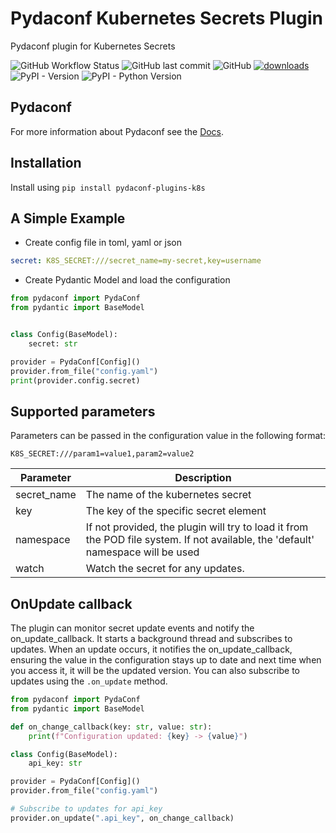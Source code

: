 # Pydaconf Kubernetes Secrets Plugin
Pydaconf plugin for Kubernetes Secrets

![GitHub Workflow Status](https://img.shields.io/github/actions/workflow/status/varadinov/pydaconf-plugins-k8s/ci.yaml)
![GitHub last commit](https://img.shields.io/github/last-commit/varadinov/pydaconf-plugins-k8s)
![GitHub](https://img.shields.io/github/license/varadinov/pydaconf-plugins-k8s)
[![downloads](https://static.pepy.tech/badge/pydaconf-plugins-k8s/month)](https://pepy.tech/project/pydaconf-plugins-k8s)
![PyPI - Version](https://img.shields.io/pypi/v/pydaconf-plugins-k8s)
![PyPI - Python Version](https://img.shields.io/pypi/pyversions/pydaconf-plugins-k8s)

## Pydaconf 
For more information about Pydaconf see the [Docs](https://varadinov.github.io/pydaconf/).

## Installation
Install using `pip install pydaconf-plugins-k8s`  

## A Simple Example
* Create config file in toml, yaml or json
```yaml
secret: K8S_SECRET:///secret_name=my-secret,key=username
```

* Create Pydantic Model and load the configuration
```python
from pydaconf import PydaConf
from pydantic import BaseModel


class Config(BaseModel):
    secret: str

provider = PydaConf[Config]()
provider.from_file("config.yaml")
print(provider.config.secret)
```

## Supported parameters
Parameters can be passed in the configuration value in the following format:
```
K8S_SECRET:///param1=value1,param2=value2
```

| Parameter  | Description                                                                                                                      |
|------------|----------------------------------------------------------------------------------------------------------------------------------|
| secret_name | The name of the kubernetes secret                                                                                                |
| key        | The key of the specific secret element                                                                                           |
| namespace  | If not provided, the plugin will try to load it from the POD file system. If not available, the 'default' namespace will be used |
| watch | Watch the secret for any updates.                                                                                                |

## OnUpdate callback
The plugin can monitor secret update events and notify the on_update_callback. It starts a background thread and subscribes to updates. When an update occurs, it notifies the on_update_callback, ensuring the value in the configuration stays up to date and next time when you access it, it will be the updated version. You can also subscribe to updates using the `.on_update` method.

```python
from pydaconf import PydaConf
from pydantic import BaseModel

def on_change_callback(key: str, value: str):
    print(f"Configuration updated: {key} -> {value}")

class Config(BaseModel):
    api_key: str

provider = PydaConf[Config]()
provider.from_file("config.yaml")

# Subscribe to updates for api_key
provider.on_update(".api_key", on_change_callback)
```